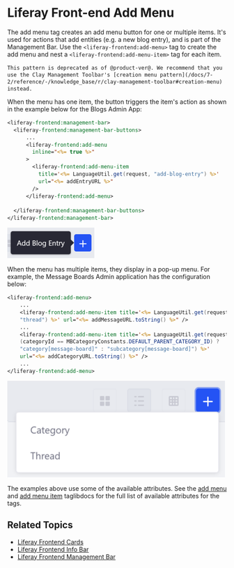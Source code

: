 # Liferay Front-end Add Menu

The add menu tag creates an add menu button for one or multiple items. It's used for actions that add entities (e.g. a new blog entry), and is part of the Management Bar. Use the `<liferay-frontend:add-menu>` tag to create the add menu and nest a `<liferay-frontend:add-menu-item>` tag for each item. 

```{note}
This pattern is deprecated as of @product-ver@. We recommend that you use the Clay Management Toolbar's [creation menu pattern](/docs/7-2/reference/-/knowledge_base/r/clay-management-toolbar#creation-menu) instead.
```

When the menu has one item, the button triggers the item's action as shown in the example below for the Blogs Admin App:

```jsp
<liferay-frontend:management-bar>
  <liferay-frontend:management-bar-buttons>
      ...
      <liferay-frontend:add-menu
        inline="<%= true %>"
      >
        <liferay-frontend:add-menu-item
          title='<%= LanguageUtil.get(request, "add-blog-entry") %>'
          url="<%= addEntryURL %>"
        />
      </liferay-frontend:add-menu>

  </liferay-frontend:management-bar-buttons>
</liferay-frontend:management-bar>
```

![The add button pattern consists of an `add-menu` tag and at least one `add-menu-item` tag.](./liferay-frontend-add-menu/images/01.png)

When the menu has multiple items, they display in a pop-up menu. For example, the Message Boards Admin application has the configuration below:

```jsp
<liferay-frontend:add-menu>
    ...
    <liferay-frontend:add-menu-item title='<%= LanguageUtil.get(request,
    "thread") %>' url="<%= addMessageURL.toString() %>" />
    ...
    <liferay-frontend:add-menu-item title='<%= LanguageUtil.get(request,
    (categoryId == MBCategoryConstants.DEFAULT_PARENT_CATEGORY_ID) ?
    "category[message-board]" : "subcategory[message-board]") %>'
    url="<%= addCategoryURL.toString() %>" />
    ...
</liferay-frontend:add-menu>
```

![The add button pattern consists of an `add-menu` tag and at least one `add-menu-item` tag.](./liferay-frontend-add-menu/images/02.png)

The examples above use some of the available attributes. See the [add menu](https://docs.liferay.com/ce/apps/frontend-taglib/latest/taglibdocs/liferay-frontend/add-menu.html) and [add menu item](https://docs.liferay.com/ce/apps/frontend-taglib/latest/taglibdocs/liferay-frontend/add-menu-item.html) taglibdocs for the full list of available attributes for the tags. 

## Related Topics

* [Liferay Frontend Cards](./liferay-frontend-cards.md)
* [Liferay Frontend Info Bar](./liferay-frontend-info-bar.md)
* [Liferay Frontend Management Bar](./liferay-frontend-management-bar.md)